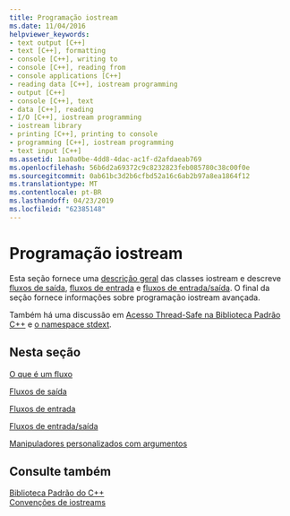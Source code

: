 ```yaml
---
title: Programação iostream
ms.date: 11/04/2016
helpviewer_keywords:
- text output [C++]
- text [C++], formatting
- console [C++], writing to
- console [C++], reading from
- console applications [C++]
- reading data [C++], iostream programming
- output [C++]
- console [C++], text
- data [C++], reading
- I/O [C++], iostream programming
- iostream library
- printing [C++], printing to console
- programming [C++], iostream programming
- text input [C++]
ms.assetid: 1aa0a0be-4dd8-4dac-ac1f-d2afdaeab769
ms.openlocfilehash: 56b6d2a69372c9c8232823feb085780c38c00f0e
ms.sourcegitcommit: 0ab61bc3d2b6cfbd52a16c6ab2b97a8ea1864f12
ms.translationtype: MT
ms.contentlocale: pt-BR
ms.lasthandoff: 04/23/2019
ms.locfileid: "62385148"
---
```

# <a name="iostream-programming"></a>Programação iostream

Esta seção fornece uma [descrição geral](../standard-library/what-a-stream-is.md) das classes iostream e descreve [fluxos de saída](../standard-library/output-streams.md), [fluxos de entrada](../standard-library/input-streams.md) e [fluxos de entrada/saída](../standard-library/input-output-streams.md). O final da seção fornece informações sobre programação iostream avançada.

Também há uma discussão em [Acesso Thread-Safe na Biblioteca Padrão C++](../standard-library/thread-safety-in-the-cpp-standard-library.md) e [o namespace stdext](../standard-library/stdext-namespace.md).

## <a name="in-this-section"></a>Nesta seção

[O que é um fluxo](../standard-library/what-a-stream-is.md)

[Fluxos de saída](../standard-library/output-streams.md)

[Fluxos de entrada](../standard-library/input-streams.md)

[Fluxos de entrada/saída](../standard-library/input-output-streams.md)

[Manipuladores personalizados com argumentos](../standard-library/custom-manipulators-with-arguments.md)

## <a name="see-also"></a>Consulte também

[Biblioteca Padrão do C++](../standard-library/cpp-standard-library-reference.md)<br/>
[Convenções de iostreams](../standard-library/iostreams-conventions.md)<br/>
